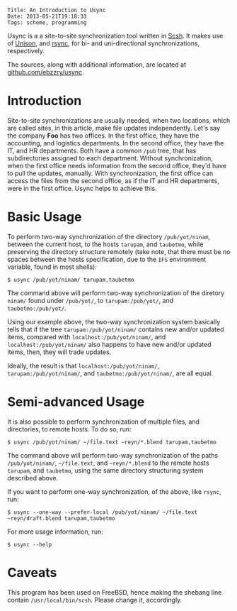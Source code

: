     Title: An Introduction to Usync
    Date: 2013-05-21T19:18:33
    Tags: scheme, programming

Usync is a a site-to-site synchronization tool written in
[Scsh](http://www.scsh.net). It makes use of
[Unison](http://www.cis.upenn.edu/~bcpierce/unison/), and
[rsync](http://rsync.samba.org/), for bi- and uni-directional
synchronizations, respectively.

The sources, along with additional information, are located at
[github.com/ebzzry/usync](http://github.com/ebzzry/usync).

<!-- more -->

# Introduction

Site-to-site synchronizations are usually needed, when two locations, which are
called sites, in this article, make file updates independently. Let's say the
company **Foo** has two offices. In the first office, they have the
accounting, and logistics departments. In the second office, they have the IT,
and HR departments. Both have a common `/pub` tree, that has subdirectories
assigned to each department. Without synchronization, when the first office
needs information from the second office, they'd have to pull the updates,
manually. With synchronization, the first office can access the files from the
second office, as if the IT and HR departments, were in the first office. Usync
helps to achieve this.


# Basic Usage

To perform two-way synchronization of the directory `/pub/yot/ninam`,
between the current host, to the hosts `tarupam`, and `taubetmo`,
while preserving the directory structure remotely (take note, that
there must be no spaces between the hosts specification, due to the
`IFS` environment variable, found in most shells):

```console
$ usync /pub/yot/ninam/ tarupam,taubetmo
```

The command above will perform two-way synchronization of the diretory
`ninam/` found under `/pub/yot/`, to `tarupam:/pub/yot/`, and
`taubetmo:/pub/yot/`.

Using our example above, the two-way synchronization system basically
tells that if the tree `tarupam:/pub/yot/ninam/` contains new and/or
updated items, compared with `localhost:/pub/yot/ninam/`, and
`localhost:/pub/yot/ninam/` also happens to have new and/or updated
items, then, they will trade updates.

Ideally, the result is that `localhost:/pub/yot/ninam/`,
`tarupam:/pub/yot/ninam/`, and `taubetmo:/pub/yot/ninam/`, are all
equal.


# Semi-advanced Usage

It is also possible to perform synchronization of multiple files, and
directories, to remote hosts. To do so, run:

```console
$ usync /pub/yot/ninam/ ~/file.text ~reyn/*.blend tarupam,taubetmo
```

The command above will perform two-way synchronization of the paths
`/pub/yot/ninam/`, `~/file.text`, and `~reyn/*.blend` to the
remote hosts `tarupam`, and `taubetmo`, using the same directory
structuring system described above.

If you want to perform one-way synchronization, of the above, like
`rsync`, run:

```console
$ usync --one-way --prefer-local /pub/yot/ninam/ ~/file.text ~reyn/draft.blend tarupam,taubetmo
```

For more usage information, run:

```console
$ usync --help
```

# Caveats

This program has been used on FreeBSD, hence making the shebang
line contain `/usr/local/bin/scsh`. Please change it, accordingly.
